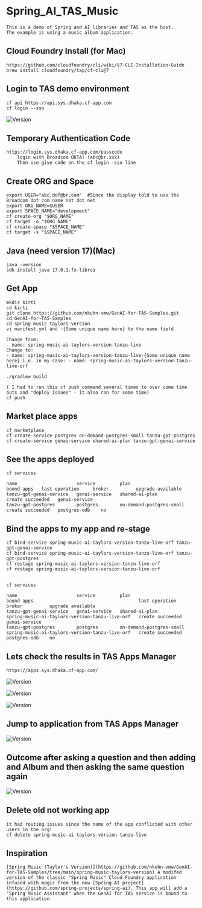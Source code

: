 # Spring_AI_TAS_Music
```
This is a demo of Spring and AI libraries and TAS as the host.
The example is using a music album application.  
```

## Cloud Foundry Install (for Mac)
```
https://github.com/cloudfoundry/cli/wiki/V7-CLI-Installation-Guide
brew install cloudfoundry/tap/cf-cli@7
```

## Login to TAS demo environment
```
cf api https://api.sys.dhaka.cf-app.com
cf login --sso
```
![Version](https://github.com/ogelbric/Spring_AI_TAS_Music/blob/main/login2.png)

## Temporary Authentication Code 
```
https://login.sys.dhaka.cf-app.com/passcode
	login with Broadcom OKTA! (abc@br.xxx)
	Then use give code on the cf login -sso line 
```

## Create ORG and Space
```
export USER="abc.def@br.com"  #Since the display told to use the Broadcom dot com name not dot net
export ORG_NAME=$USER 
export SPACE_NAME="development"
cf create-org "$ORG_NAME"
cf target -o "$ORG_NAME"
cf create-space "$SPACE_NAME"
cf target -s "$SPACE_NAME"
```

## Java (need version 17)(Mac)
```
java -version
sdk install java 17.0.1.fx-librca
```

## Get App
```
mkdir kirti
cd kirti
git clone https://github.com/nkuhn-vmw/GenAI-for-TAS-Samples.git
cd GenAI-for-TAS-Samples 
cd spring-music-taylors-version
vi manifest.yml and -{Some unique name here} to the name field

Change from:
- name: spring-music-ai-taylors-version-tanzu-live
Change to:
- name: spring-music-ai-taylors-version-tanzu-live-{Some unique name here} i.e. in my case: - name: spring-music-ai-taylors-version-tanzu-live-orf

./gradlew build

( I had to run this cf push command several times to over come time outs and "deploy issues" - it also ran for some time)
cf push
```

## Market place apps 
```
cf marketplace
cf create-service postgres on-demand-postgres-small tanzu-gpt-postgres
cf create-service genai-service shared-ai-plan tanzu-gpt-genai-service
```
## See the apps deployed
```
cf services

name                      service         plan                       bound apps   last operation     broker          upgrade available
tanzu-gpt-genai-service   genai-service   shared-ai-plan                          create succeeded   genai-service   
tanzu-gpt-postgres        postgres        on-demand-postgres-small                create succeeded   postgres-odb    no
```

## Bind the apps to my app and re-stage
```
cf bind-service spring-music-ai-taylors-version-tanzu-live-orf tanzu-gpt-genai-service
cf bind-service spring-music-ai-taylors-version-tanzu-live-orf tanzu-gpt-postgres
cf restage spring-music-ai-taylors-version-tanzu-live-orf
cf restage spring-music-ai-taylors-version-tanzu-live-orf


cf services                                                                           

name                      service         plan                       bound apps                                       last operation     broker          upgrade available
tanzu-gpt-genai-service   genai-service   shared-ai-plan             spring-music-ai-taylors-version-tanzu-live-orf   create succeeded   genai-service   
tanzu-gpt-postgres        postgres        on-demand-postgres-small   spring-music-ai-taylors-version-tanzu-live-orf   create succeeded   postgres-odb    no
```

## Lets check the results in TAS Apps Manager

```
https://apps.sys.dhaka.cf-app.com/
```
![Version](https://github.com/ogelbric/Spring_AI_TAS_Music/blob/main/appsm1.png)

![Version](https://github.com/ogelbric/Spring_AI_TAS_Music/blob/main/appsm2.png)

![Version](https://github.com/ogelbric/Spring_AI_TAS_Music/blob/main/appsm3.png)


## Jump to application from TAS Apps Manager

![Version](https://github.com/ogelbric/Spring_AI_TAS_Music/blob/main/appsm4.png)

## Outcome after asking a question and then adding and Album and then asking the same question again

![Version](https://github.com/ogelbric/Spring_AI_TAS_Music/blob/main/outcome1.png)


## Delete old not working app
```
it had routing issues since the name of the app conflicted with other users in the org!
cf delete spring-music-ai-taylors-version-tanzu-live
```

## Inspiration
```
[Spring Music (Taylor's Version)](https://github.com/nkuhn-vmw/GenAI-for-TAS-Samples/tree/main/spring-music-taylors-version) A modifed version of the classic "Spring Music" Cloud Foundry application infused with magic from the new [Spring AI project](https://github.com/spring-projects/spring-ai). This app will add a "Spring Music Assistant" when the GenAI for TAS service is bound to this application.
```
